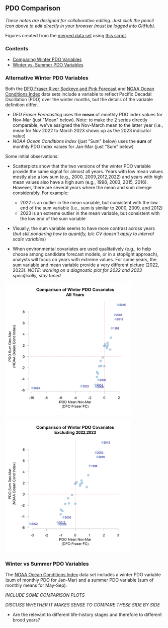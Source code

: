 ## PDO Comparison

*These notes are designed for collaborative editing. Just click the pencil icon above to edit directly in your browser (must be logged into GitHub).*

Figures created from the [merged data set](https://github.com/SOLV-Code/Open-Source-Env-Cov-PacSalmon/blob/main/OUTPUT/Merged_CovariateSet.csv) using [this script](https://github.com/SOLV-Code/Open-Source-Env-Cov-PacSalmon/blob/main/CODE/2_PDO_Comparisons.R).


### Contents

* [Comparing Winter PDO Variables](#Alternative-Winter-PDO-Variables)
* [Winter vs. Summer PDO Variables](#Winter-vs-Summer-PDO-Variables)

### Alternative Winter PDO Variables


Both the [DFO Fraser River Sockeye and Pink Forecast](https://github.com/SOLV-Code/Open-Source-Env-Cov-PacSalmon/tree/main/DATA/DFO_FraserSockeyeForecast)  and [NOAA Ocean Conditions Index](https://github.com/SOLV-Code/Open-Source-Env-Cov-PacSalmon/tree/main/DATA/NOAA_OceanConditionsIndex) data sets include a variable to reflect Pacific Decadal Oscillation (PDO) over the winter months, but the details of the variable definition differ. 

* *DFO Fraser Forecasting*  uses the **mean** of monthly PDO index values for Nov-Mar (just "Mean" below). Note: to make the 2 series directly comparable, we've assigned the Nov-March mean to the latter year (i.e., mean for Nov 2022 to March 2023 shows up as the 2023 indicator value)
* *NOAA Ocean Conditions Index* (just "Sum" below) uses the **sum** of monthly PDO index values for Jan-Mar (just "Sum" below)

Some initial observations:

* Scatterplots show that the two versions of the winter PDO variable provide the same signal for almost all years. Years with low mean values mostly also a low sum (e.g., 2000, 2009,2012,2022) and years with high mean values  also have a high sum (e.g., 1998, 2003, 2015, 2016). However, there are several years where the mean and sum diverge considerably. For example:
   * 2022 is an outlier in the mean variable, but consistent with the low end of the sum variable (i.e., sum is similar to 2000, 2009, and 2012)
   * 2023 is an extreme outlier in the mean variable, but consistent with the low end of the sum variable

* Visually, the sum variable seems to have more contrast across years (*but still pondering how to quantify, b/c CV doesn't apply to interval scale variables*)

* When environmental covariates are used qualitatively (e.g., to help choose among candidate forecast models, or in a stoplight approach), analysts will focus on years with extreme values. For some years, the sum variable and mean variable provide a very different picture (2022, 2023). *NOTE: working on a diagnostic plot for 2022 and 2023 specifically, stay tuned*


<img src="https://github.com/SOLV-Code/Open-Source-Env-Cov-PacSalmon/blob/main/OUTPUT/PDO_Comparisons/PDO_Comparisons_Scatter_All.png"
	width="400">


<img src="https://github.com/SOLV-Code/Open-Source-Env-Cov-PacSalmon/blob/main/OUTPUT/PDO_Comparisons/PDO_Comparisons_Scatter_Excl2023.png"
	width="400">
	
	
	
### Winter vs Summer PDO Variables

The [NOAA Ocean Conditions Index](https://github.com/SOLV-Code/Open-Source-Env-Cov-PacSalmon/tree/main/DATA/NOAA_OceanConditionsIndex) data set includes a winter PDO variable (sum of monthly PDO for Jan-Mar) and a summer PDO variable (sum of monthly means for May-Sep).


*INCLUDE SOME COMPARISON PLOTS*

*DISCUSS WHETHER IT MAKES SENSE TO COMPARE THESE SIDE BY SIDE*
   * Are the relevant to different life-history stages and therefore to different brood years?